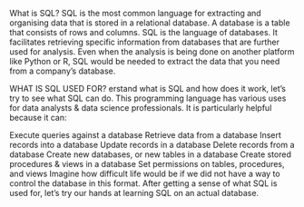 What is SQL?
SQL is the most common language for extracting and organising data that is stored in a relational database. A database is a table that consists of rows and columns. SQL is the language of databases. It facilitates retrieving specific information from databases that are further used for analysis. Even when the analysis is being done on another platform like Python or R, SQL would be needed to extract the data that you need from a company’s database.

WHAT IS SQL USED FOR?
erstand what is SQL and how does it work, let’s try to see what SQL can do. This programming language has various uses for data analysts & data science professionals. It is particularly helpful because it can:

Execute queries against a database
Retrieve data from a database
Insert records into a database
Update records in a database
Delete records from a database
Create new databases, or new tables in a database
Create stored procedures & views in a database
Set permissions on tables, procedures, and views
Imagine how difficult life would be if we did not have a way to control the database in this format. After getting a sense of what SQL is used for, let’s try our hands at learning SQL on an actual database.
